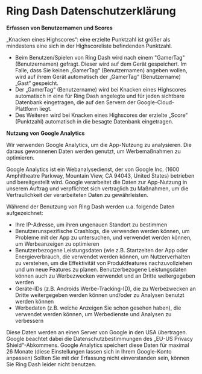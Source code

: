 # Ring Dash Datenschutzerklärung


**Erfassen von Benutzernamen und Scores**


„Knacken eines Highscores“: eine erzielte Punktzahl ist größer als mindestens eine sich in der Highscoreliste befindenden Punktzahl.


-	Beim Benutzen/Spielen von Ring Dash wird nach einem "GamerTag" (Benutzernamen) gefragt. Dieser wird auf dem Gerät gespeichert. Im Falle, dass Sie keinen „GamerTag“ (Benutzernamen) angeben wollen, wird auf ihrem Gerät automatisch der „GamerTag“ (Benutzername) „Gast“ gespeicht.  
-	Der „GamerTag“ (Benutzername) wird bei Knacken eines Highscores automatisch in eine für Ring Dash angelegte und für jeden sichtbare Datenbank eingetragen, die auf den Servern der Google-Cloud-Plattform liegt. 
-	Des Weiteren wird bei Knacken eines Highscores der erzielte „Score“ (Punktzahl) automatisch in die besagte Datenbank eingetragen. 

  

**Nutzung von Google Analytics**

Wir verwenden Google Analytics, um die App-Nutzung zu analysieren. Die daraus gewonnenen Daten werden genutzt, um Werbemaßnahmen zu optimieren. 

Google Analytics ist ein Webanalysedienst, der von Google Inc. (1600 Amphitheatre Parkway, Mountain View, CA 94043, United States) betrieben und bereitgestellt wird. Google verarbeitet die Daten zur App-Nutzung in unserem Auftrag und verpflichtet sich vertraglich zu Maßnahmen, um die Vertraulichkeit der verarbeiteten Daten zu gewährleisten.

Während der Benutzung von Ring Dash werden u.a. folgende Daten aufgezeichnet:
-	Ihre IP-Adresse, um ihren ungenauen Standort zu bestimmen
-	Benutzerunspezifische Crashlogs, die verwenden werden können, um Probleme mit der App zu untersuchen, und verwendet werden können, um Werbeanzeigen zu optimieren
-	Benutzerbezogene Leistungsdaten (wie z.B. Startzeiten der App oder Energieverbrauch, die verwendet werden können, um Nutzerverhalten zu verstehen, um die Effektivität von Produktfeatures nachzuvollziehen und um neue Features zu planen. Benutzerbezogene Leistungsdaten können auch zu Werbezwecken verwendet und an Dritte weitergegeben werden
-	Geräte-IDs (z.B. Androids Werbe-Tracking-ID), die zu Werbezwecken an Dritte weitergegeben werden können und/oder zu Analysen benutzt werden können
-	Werbedaten (z.B. welche Anzeigen Sie schon gesehen haben), die verwendet werden können, um Werbedienste und Analysen zu verbessern

Diese Daten werden an einen Server von Google in den USA übertragen. Google beachtet dabei die Datenschutzbestimmungen des „EU-US Privacy Shield“-Abkommens.
Google Analytics speichert diese Daten für maximal 26 Monate (diese Einstellungen lassen sich in Ihrem Google-Konto anpassen)
Sollten Sie mit der Erfassung nicht einverstanden sein, können Sie Ring Dash leider nicht benutzen.

